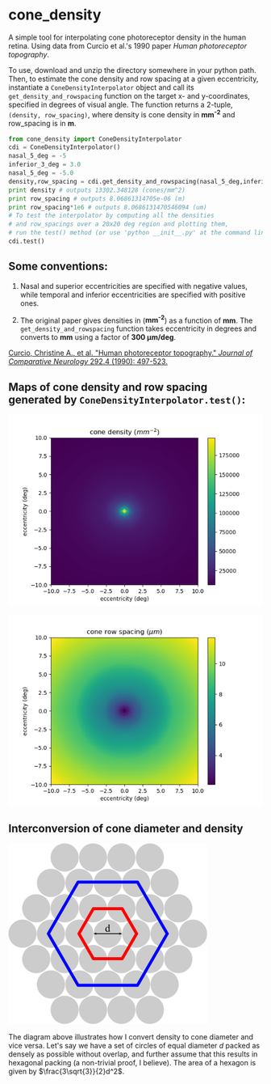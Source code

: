 # cone_density

A simple tool for interpolating cone photoreceptor density in the human retina. Using data from Curcio et al.'s 1990 paper *Human photoreceptor topography*.

To use, download and unzip the directory somewhere in your python path. Then, to estimate the cone density and row spacing at a given eccentricity, instantiate a `ConeDensityInterpolator` object and call its `get_density_and_rowspacing` function on the target x- and y-coordinates, specified in degrees of visual angle. The function returns a 2-tuple, `(density, row_spacing)`, where density is cone density in **mm<sup>-2</sup>** and row_spacing is in **m**.

```python
from cone_density import ConeDensityInterpolator
cdi = ConeDensityInterpolator()
nasal_5_deg = -5
inferior_3_deg = 3.0
nasal_5_deg = -5.0
density,row_spacing = cdi.get_density_and_rowspacing(nasal_5_deg,inferior_3_deg)
print density # outputs 13302.348128 (cones/mm^2)
print row_spacing # outputs 8.06861314705e-06 (m)
print row_spacing*1e6 # outputs 8.0686131470546094 (um)
# To test the interpolator by computing all the densities
# and row_spacings over a 20x20 deg region and plotting them,
# run the test() method (or use 'python __init__.py' at the command line):
cdi.test()
```

## Some conventions:

1. Nasal and superior eccentricities are specified with negative values, while temporal and inferior eccentricities are specified with positive ones.

2. The original paper gives densities in (**mm<sup>-2</sup>**) as a function of **mm**. The `get_density_and_rowspacing` function takes eccentricity in degrees and converts to **mm** using a factor of **300 &mu;m/deg**.

[Curcio, Christine A., et al. "Human photoreceptor topography." *Journal of Comparative Neurology* 292.4 (1990): 497-523.](https://www.ncbi.nlm.nih.gov/pubmed/2324310)

## Maps of cone density and row spacing generated by `ConeDensityInterpolator.test()`:

![Cone density as a function of eccentricity in a central 20 x 20 deg square](./maps/density.png)

![Cone row spacing as a function of eccentricity in a central 20 x 20 deg square](./maps/row_spacing.png)

## Interconversion of cone diameter and density

![Illustration of packing density within a hexagonal region](./figs/density_packing_diagram.png)

The diagram above illustrates how I convert density to cone diameter and vice versa. Let's say we have a set of circles of equal diameter $d$ packed as densely as possible without overlap, and further assume that this results in hexagonal packing (a non-trivial proof, I believe). The area of a hexagon is given by $\frac{3\sqrt{3}}{2}d^2$.
